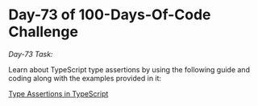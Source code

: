 # Day-73 of 100-Days-Of-Code Challenge

*Day-73 Task:*

Learn about TypeScript type assertions by using the following guide and coding along with the examples provided in it:

[Type Assertions in TypeScript](https://github.com/AsharibAli/100-days-of-code/tree/main/day-73/TS-Type-Assertions)